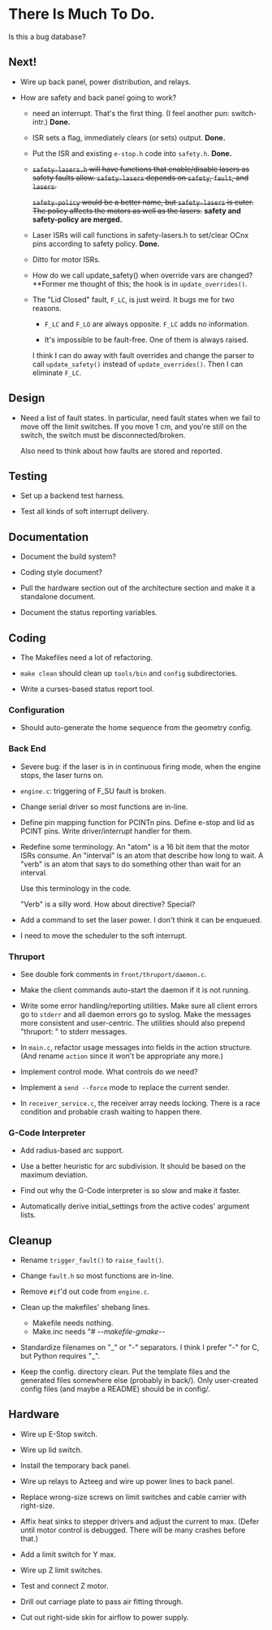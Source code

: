 # There Is Much To Do.

Is this a bug database?


## Next!

* Wire up back panel, power distribution, and relays.

* How are safety and back panel going to work?

   - need an interrupt.  That's the first thing.  (I feel another
     pun: switch-intr.)  **Done.**

   - ISR sets a flag, immediately clears (or sets) output.
     **Done.**

   - Put the ISR and existing `e-stop.h` code into `safety.h`.
     **Done.**

   - <s>`safety-lasers.h` will have functions that enable/disable
     lasers as safety faults allow.  `safety-lasers` depends on
     `safety`, `fault`, and `lasers`.</s>
    
     <s>`safety-policy` would be a better name, but `safety-lasers` is
     cuter.  The policy affects the motors as well as the lasers.</s>
     **safety and safety-policy are merged.**

   - Laser ISRs will call functions in safety-lasers.h to set/clear
     OCnx pins according to safety policy.  **Done.**

   - Ditto for motor ISRs.

   - How do we call update_safety() when override vars are changed?
     **Former me thought of this; the hook is in `update_overrides()`.

   - The "Lid Closed" fault, `F_LC`, is just weird.  It bugs me for
     two reasons.

       + `F_LC` and `F_LO` are always opposite.  `F_LC` adds no
         information.

       + It's impossible to be fault-free.  One of them is always raised.

     I think I can do away with fault overrides and change the parser
     to call `update_safety()` instead of `update_overrides()`.  Then
     I can eliminate `F_LC`.


## Design

* Need a list of fault  states.  In particular, need fault states when
  we  fail to move  off the  limit switches.   If you  move 1  cm, and
  you're still on the switch, the switch must be disconnected/broken.

  Also need to think about how faults are stored and reported.


## Testing

+ Set up a backend test harness.

* Test all kinds of soft interrupt delivery.


## Documentation

* Document the build system?

* Coding style document?

* Pull the hardware section out of the architecture section and make
  it a standalone document.

* Document the status reporting variables.


## Coding

* The Makefiles need a lot of refactoring.

* `make clean` should clean up `tools/bin` and `config` subdirectories.

* Write a curses-based status report tool.


### Configuration

* Should auto-generate the home sequence from the geometry config.


### Back End

* Severe bug: if the laser is in in continuous firing mode, when the
  engine stops, the laser turns on.
  
* `engine.c`: triggering of F_SU fault is broken.

* Change serial driver so most functions are in-line.

* Define pin mapping function for PCINTn pins.  Define e-stop and lid
  as PCINT pins.  Write driver/interrupt handler for them.

* Redefine some terminology.  An "atom" is a 16 bit item that the motor
  ISRs consume.  An "interval" is an atom that describe how long to
  wait.  A "verb" is an atom that says to do something other than wait
  for an interval.
  
  Use this terminology in the code.

  "Verb" is a silly word.  How about directive?  Special?   

* Add a command to set the laser power.  I don't think it can be enqueued.

* I need to move the scheduler to the soft interrupt.


### Thruport

* See double fork comments in `front/thruport/daemon.c`.

* Make the client commands auto-start the daemon if it is not running.

* Write some error handling/reporting utilities.  Make sure all client
  errors go to `stderr` and all daemon errors go to syslog.  Make the
  messages more consistent and user-centric.  The utilities should also
  prepend "thruport: " to stderr messages.

* In `main.c`, refactor usage messages into fields in the action
  structure.  (And rename `action` since it won't be appropriate any
  more.)

* Implement control mode.  What controls do we need?

* Implement a `send --force` mode to replace the current sender.

* In `receiver_service.c`, the receiver array needs locking.  There is
  a race condition and probable crash waiting to happen there.


### G-Code Interpreter

* Add radius-based arc support.

* Use a better heuristic for arc subdivision.  It should be based on
  the maximum deviation.

* Find out why the G-Code interpreter is so slow and make it faster.

* Automatically derive initial_settings from the active codes'
  argument lists.


## Cleanup

* Rename `trigger_fault()` to `raise_fault()`.

* Change `fault.h` so most functions are in-line.

* Remove `#if`'d out code from `engine.c`.

* Clean up the makefiles' shebang lines.
  - Makefile needs nothing.
  - Make.inc needs "# -*-makefile-gmake-*-

* Standardize filenames on "\_" or "-" separators.  I think I prefer
  "-" for C, but Python requires "\_".

* Keep the config. directory clean.  Put the template files and the
  generated files somewhere else (probably in back/).  Only
  user-created config files (and maybe a README) should be in config/.


## Hardware

* Wire up E-Stop switch.

* Wire up lid switch.

* Install the temporary back panel.

* Wire up relays to Azteeg and wire up power lines to back panel.

* Replace wrong-size screws on limit switches and cable carrier with
  right-size.

* Affix heat sinks to stepper drivers and adjust the current to max.
  (Defer until motor control is debugged.  There will be many crashes
  before that.)

* Add a limit switch for Y max.

* Wire up Z limit switches.

* Test and connect Z motor.

* Drill out carriage plate to pass air fitting through.

* Cut out right-side skin for airflow to power supply.
